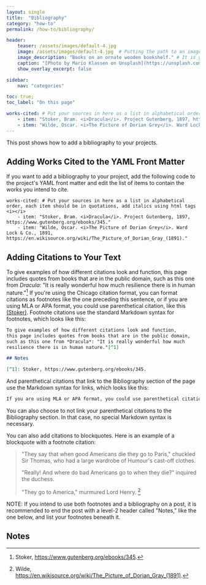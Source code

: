 ```yaml
---
layout: single
title:  "Bibliography"
category: "how-to"
permalink: /how-to/bibliography/

header:
    teaser: /assets/images/default-4.jpg
    image: /assets/images/default-4.jpg  # Putting the path to an image here will replace the header image.
    image_description: "Books on an ornate wooden bookshelf." # It is good practice to include an image desription as alt text.
    caption: "[Photo by Mario Klassen on Unsplash](https://unsplash.com/@marioklassen)" # Put a caption for your image here. It will display in the bottom right corner of the image.
    show_overlay_excerpt: false

sidebar:
    nav: "categories"

toc: true;
toc_label: "On this page"

works-cited: # Put your sources in here as a list in alphabetical order, each item should be in quotations, add italics using html tags <i></i>
    - item: "Stoker, Bram. <i>Dracula</i>. Project Gutenberg, 1897, https://www.gutenberg.org/ebooks/345."
    - item: "Wilde, Oscar. <i>The Picture of Dorian Grey</i>. Ward Lock & Co., 1891, https://en.wikisource.org/wiki/The_Picture_of_Dorian_Gray_(1891)."
---
```


This post shows how to add a bibliography to your projects.

## Adding Works Cited to the YAML Front Matter
If you want to add a bibliography to your project, add the following code to the project's YAML front matter and edit the list of items to contain the works you intend to cite. 
```
works-cited: # Put your sources in here as a list in alphabetical order, each item should be in quotations, add italics using html tags <i></i>
    - item: "Stoker, Bram. <i>Dracula</i>. Project Gutenberg, 1897, https://www.gutenberg.org/ebooks/345."
    - item: "Wilde, Oscar. <i>The Picture of Dorian Grey</i>. Ward Lock & Co., 1891, https://en.wikisource.org/wiki/The_Picture_of_Dorian_Gray_(1891)."
```

## Adding Citations to Your Text

To give examples of how different citations look and function, this page includes quotes from books that are in the public domain, such as this one from *Dracula*: "It is really wonderful how much resilience there is in human nature."[^1] If you're using the Chicago citation format, you can format citations as footnotes like the one preceding this sentence, or if you are using MLA or APA format, you could use parenthetical citation, like this [(Stoker)](#bibliography). Footnote citations use the standard Markdown syntax for footnotes, which looks like this:
```markdown
To give examples of how different citations look and function, 
this page includes quotes from books that are in the public domain, 
such as this one from *Dracula*: "It is really wonderful how much 
resilience there is in human nature."[^1]

## Notes

[^1]: Stoker, https://www.gutenberg.org/ebooks/345.
```

And parenthetical citations that link to the Bibliography section of the page use the Markdown syntax for links, which looks like this:
```markdown
If you are using MLA or APA format, you could use parenthetical citation, like this [(Stoker)](#bibliography).
```
You can also choose to not link your parenthetical citations to the Bibliography section. In that case, no special Markdown syntax is necessary.

You can also add citations to blockquotes. Here is an example of a blockquote with a footnote citation:

> "They say that when good Americans die they go to Paris," chuckled Sir Thomas, who had a large wardrobe of Humour's cast-off clothes.
> 
> "Really! And where do bad Americans go to when they die?" inquired the duchess.
> 
> "They go to America," murmured Lord Henry. [^2]

NOTE: If you intend to use both footnotes and a bibliography on a post, it is recommended to end the post with a level-2 header called "Notes," like the one below, and list your footnotes beneath it.

## Notes

[^1]: Stoker, https://www.gutenberg.org/ebooks/345.
[^2]: Wilde, https://en.wikisource.org/wiki/The_Picture_of_Dorian_Gray_(1891).